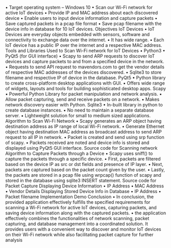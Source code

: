 
• Target operating system – Windows 10
• Scan our Wi-Fi network for active IoT devices
• Provide IP and MAC address about each discovered device
• Enable users to input device information and capture packets
• Save captured packets in a pcap file format
• Save pcap filename with the device info in database for 10
IoT devices.
Objectives
IoT Devices
• IoT Devices are everyday objects embedded with
sensors, software and connectivity to exchange data
over the internet.
• It has wide range.
• Each IoT device has a public IP over the internet and a
respective MAC address.
Tools and Libraries Used to Scan
Wi-Fi network for IoT Devices
• Python3
• PyQt5 (for GUI interface)
• Scapy to send ARP requests to discover IoT devices
and capture packets to and from a specified device in
the network.
• Requests to send API request to mavendors.com to
get the vendor details of respective MAC addresses
of the devices discovered.
• Sqlite3 to store filename and respective IP of device
in the database.
PyQt5
▪ Python library to create cross-platform desktop
applications with GUI.
▪ Offers wide range of widgets, layouts and tools for
building sophisticated desktop apps.
Scapy
▪ Powerful Python Library for packet manipulation and
network analysis.
▪ Allow packet capturing, send and receive packets on
a network.
▪ Makes network discovery easier with Python.
Sqlite3
▪ In-built library in python to create database instances.
▪ No need to maintain a separate database server.
▪ Lightweight solution for small to medium sized
applications.
Algorithm to Scan Wi-Fi
Network
• Scapy generates an ARP object having destination address as
IP range of local Wi-Fi network.
• Generate Ethernet object having destination MAC address as
broadcast address to send ARP request to all IP in network.
• Packet is created and send using srp function of scapy.
• Packets received are noted and device info is stored and
displayed using PyQt5 GUI interface.
Source code for Scanning network
Algorithm to Capture
Packets through a Device
• Scapy uses sniff() to capture the packets through a specific
device.
• First, packets are filtered based on the device IP as src or dst
fields and presence of IP layer.
• Next, packets are captured based on the packet count given by
the user.
• Lastly, the packets are stored in a pcap file using wrpcap()
function of scapy and stored in the database using sqlite3
INSERT statement.
Source code for Packet Capture
Displaying Device Information
• IP Address
• MAC Address
• Vendor Details
Displaying Stored Device
Info in Database
• IP Address
• Packet filename
Implementation Demo
Conclusion
• In conclusion, the provided application effectively fulfills the
specified requirements for scanning a Wi-Fi network for
active IoT devices, capturing packets, and saving device
information along with the captured packets.
• the application effectively combines the functionalities of
network scanning, packet capturing, and database
management into a coordinated solution. It provides users
with a convenient way to discover and monitor IoT devices on
their Wi-Fi network while also facilitating packet capture for
further analysis
